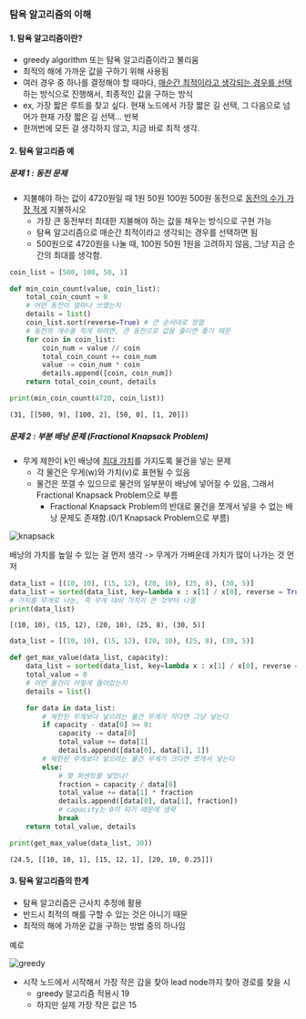 ### 탐욕 알고리즘의 이해



#### 1. 탐욕 알고리즘이란?

- greedy algorithm 또는 탐욕 알고리즘이라고 불리움
- 최적의 해에 가까운 값을 구하기 위해 사용됨
- 여러 경우 중 하나를 결정해야 할 때마다, <u>매순간 최적이라고 생각되는 경우를 선택</u>하는 방식으로 진행해서, 최종적인 값을 구하는 방식
- ex, 가장 짧은 루트를 찾고 싶다. 현재 노드에서 가장 짧은 길 선택, 그 다음으로 넘어가 현재 가장 짧은 길 선택... 반복
- 한꺼번에 모든 걸 생각하지 않고, 지금 바로 최적 생각.



#### 2. 탐욕 알고리즘 예



##### 문제 1 : 동전 문제

- 지불해야 하는 값이 4720원일 때 1원 50원 100원 500원 동전으로 <u>동전의 수가 가장 적게</u> 지불하시오
  - 가장 큰 동전부터 최대한 지불해야 하는 값을 채우는 방식으로 구현 가능
  - 탐욕 알고리즘으로 매순간 최적이라고 생각되는 경우를 선택하면 됨
  - 500원으로 4720원을 나눌 때, 100원 50원 1원을 고려하지 않음, 그냥 지금 순간의 최대를 생각함.

```python
coin_list = [500, 100, 50, 1]

def min_coin_count(value, coin_list):
    total_coin_count = 0
    # 어떤 동전이 얼마나 쓰였는지
    details = list()
    coin_list.sort(reverse=True) # 큰 순서대로 정렬
    # 동전의 개수를 적게 하려면, 큰 동전으로 값을 줄이면 좋기 때문
    for coin in coin_list:
        coin_num = value // coin
        total_coin_count += coin_num
        value -= coin_num * coin
        details.append([coin, coin_num])
    return total_coin_count, details

print(min_coin_count(4720, coin_list))
```

```
(31, [[500, 9], [100, 2], [50, 0], [1, 20]])
```



##### 문제 2 : 부분 배낭 문제 (Fractional Knapsack Problem)

- 무게 제한이 k인 배낭에 <u>최대 가치</u>를 가지도록 물건을 넣는 문제
  - 각 물건은 무게(w)와 가치(v)로 표현될 수 있음
  - 물건은 쪼갤 수 있으므로 물건의 일부분이 배낭에 넣어질 수 있음, 그래서 Fractional Knapsack Problem으로 부름
    - Fractional Knapsack Problem의 반대로 물건을 쪼개서 넣을 수 없는 배낭 문제도 존재함.(0/1 Knapsack Problem으로 부름)

![knapsack](https://user-images.githubusercontent.com/50413112/109984116-cfa7de80-7d46-11eb-8ad0-f4ad698d613e.png)



배낭의 가치를 높일 수 있는 걸 먼저 생각 -> 무게가 가벼운데 가치가 많이 나가는 것 먼저

```python
data_list = [(10, 10), (15, 12), (20, 10), (25, 8), (30, 5)]
data_list = sorted(data_list, key=lambda x : x[1] / x[0], reverse = True)
# 가치를 무게로 나눈, 즉 무게 대비 가치가 큰 것부터 나열
print(data_list)
```

```
[(10, 10), (15, 12), (20, 10), (25, 8), (30, 5)]
```



```python
data_list = [(10, 10), (15, 12), (20, 10), (25, 8), (30, 5)]

def get_max_value(data_list, capacity):
    data_list = sorted(data_list, key=lambda x : x[1] / x[0], reverse = True)
    total_value = 0
    # 어떤 물건이 어떻게 들어있는지
    details = list()

    for data in data_list:
        # 제한된 무게보다 넣으려는 물건 무게가 작다면 그냥 넣는다
        if capacity - data[0] >= 0:
            capacity -= data[0]
            total_value += data[1]
            details.append([data[0], data[1], 1])
        # 제한된 무게보다 넣으려는 물건 무게가 크다면 쪼개서 넣는다
        else:
            # 몇 퍼센트를 넣었나?
            fraction = capacity / data[0]
            total_value += data[1] * fraction
            details.append([data[0], data[1], fraction])
            # capacity는 0이 되기 때문에 생략
            break
    return total_value, details

print(get_max_value(data_list, 30))
```

```
(24.5, [[10, 10, 1], [15, 12, 1], [20, 10, 0.25]])
```



#### 3. 탐욕 알고리즘의 한계

- 탐욕 알고리즘은 근사치 추정에 활용
- 반드시 최적의 해를 구할 수 있는 것은 아니기 때문
- 최적의 해에 가까운 값을 구하는 방법 중의 하나임



예로

![greedy](https://user-images.githubusercontent.com/50413112/109987180-bf453300-7d49-11eb-82c3-2f615b82af5a.png)

- 시작 노드에서 시작해서 가장 작은 갑을 찾아 lead node까지 찾아 경로를 찾을 시
  - greedy 알고리즘 적용시 19
  - 하지만 실제 가장 작은 값은 15